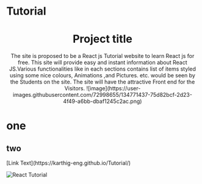 # Tutorial
<h1 align="center">Project title</h1>
<p align="center">The site is proposed to be a React js Tutorial website to learn React js for free.
This site will provide easy and instant information about React JS.Various functionalities like in each sections contains list of items styled using some nice colours, Animations ,and Pictures. etc. would be seen by the Students on the site. The site will have the attractive Front end for the Visitors.
![image](https://user-images.githubusercontent.com/72998655/134771437-75d82bcf-2d23-4f49-a6bb-dbaf1245c2ac.png)
</p>

<h1>one</h1>
<h2>two</h2>
[Link Text](https://karthig-eng.github.io/Tutorial/)

![React Tutorial](https://user-images.githubusercontent.com/72998655/134770284-27dfbb23-647e-4e21-a7f0-c3eb9c237a0a.png)

